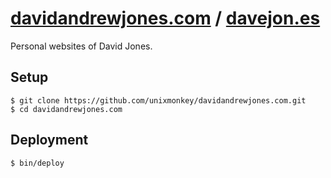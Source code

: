 # [davidandrewjones.com](http://davidandrewjones.com) / [davejon.es](http://davejon.es)

Personal websites of David Jones.

## Setup
```shell
$ git clone https://github.com/unixmonkey/davidandrewjones.com.git
$ cd davidandrewjones.com
```

## Deployment
```shell
$ bin/deploy
```
